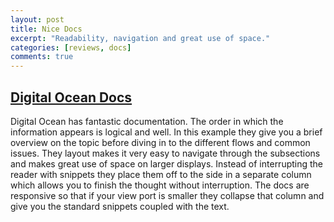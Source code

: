 ```yaml
---
layout: post
title: Nice Docs
excerpt: "Readability, navigation and great use of space."
categories: [reviews, docs]
comments: true
---
```


## <a href="https://developers.digitalocean.com/documentation/oauth/" target="_blank">Digital Ocean Docs</a>

Digital Ocean has fantastic documentation. The order in which the information appears is logical and well. In this example they give you a brief overview on the topic before diving in to the different flows and common issues. They layout makes it very easy to navigate through the subsections and makes great use of space on larger displays. Instead of interrupting the reader with snippets they place them off to the side in a separate column which allows you to finish the thought without interruption. The docs are responsive so that if your view port is smaller they collapse that column and give you the standard snippets coupled with the text.